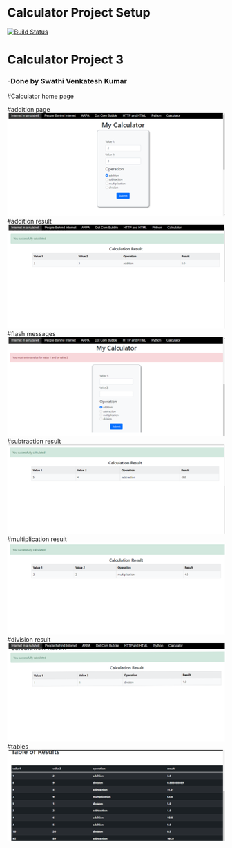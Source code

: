 
# Calculator Project Setup
[![Build Status](https://app.travis-ci.com/rutujab006/calc2.svg?branch=main)](https://app.travis-ci.com/swathi0141/calc2)

# Calculator Project 3

### -Done by Swathi Venkatesh Kumar
#Calculator home page

#addition page
![addition page](Images/addition.png?raw=true)
#addition result
![addition result page](Images/add_result.png)
#flash messages
![flash page](Images/flash.png)
#subtraction result
![sub page](Images/subtraction.png)
#multiplication result
![multiplication page](Images/multiplication.png)
#division result
![div page](Images/division.png)
#tables
![table page](Images/tables.png)




